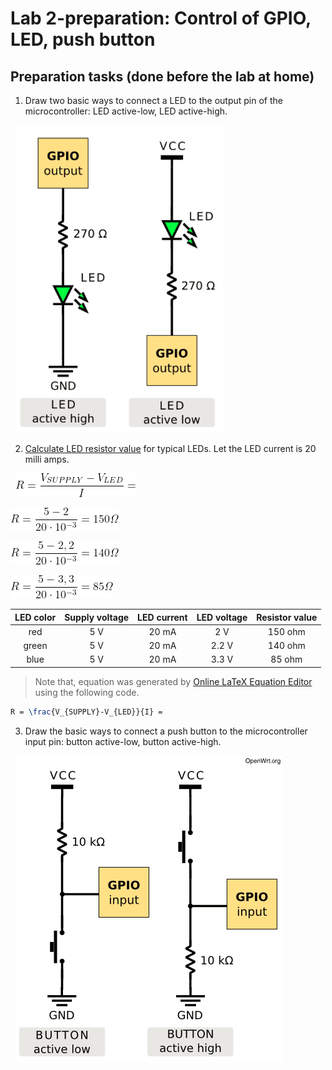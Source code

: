 # Lab 2-preparation: Control of GPIO, LED, push button


## Preparation tasks (done before the lab at home)

1. Draw two basic ways to connect a LED to the output pin of the microcontroller: LED active-low, LED active-high.

&nbsp;
![gpio_high_low](images/gpio_high_low.png)
&nbsp;

2. [Calculate LED resistor value](https://electronicsclub.info/leds.htm) for typical LEDs. Let the LED current is 20 milli amps.

&nbsp;
   ![ohms law](images/ohms_law.png)
   
   ![ohms law](images/ohms_law1.png)
   
   ![ohms law](images/ohms_law2.png)
   
   ![ohms law](images/ohms_law3.png)
&nbsp;

   | **LED color** | **Supply voltage** | **LED current** | **LED voltage** | **Resistor value** |
   | :-: | :-: | :-: | :-: | :-: |
   | red | 5&nbsp;V | 20&nbsp;mA | 2&nbsp;V | 150&nbsp;ohm |
   | green | 5&nbsp;V | 20&nbsp;mA | 2.2&nbsp;V | 140&nbsp;ohm |
   | blue | 5&nbsp;V | 20&nbsp;mA | 3.3&nbsp;V | 85&nbsp;ohm |

> Note that, equation was generated by [Online LaTeX Equation Editor](https://www.codecogs.com/latex/eqneditor.php) using the following code.

```LaTeX
R = \frac{V_{SUPPLY}-V_{LED}}{I} =
```
>

3. Draw the basic ways to connect a push button to the microcontroller input pin: button active-low, button active-high.

&nbsp;
![gpio_high_low_button](images/gpio_high_low-button.png)
&nbsp;

&nbsp;

&nbsp;

&nbsp;

&nbsp;

<a name="part1"></a>


